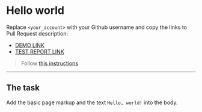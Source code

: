 # Hello world
Replace `<your_account>` with your Github username and copy the links to Pull Request description:
- [DEMO LINK](https://sabadyr.github.io/layout_hello-world/)
- [TEST REPORT LINK](https://sabadyr.github.io/layout_hello-world/report/html_report/)

> Follow [this instructions](https://mate-academy.github.io/layout_task-guideline/#how-to-solve-the-layout-tasks-on-github)
___

## The task
Add the basic page markup and the text `Hello, world!` into the body.
